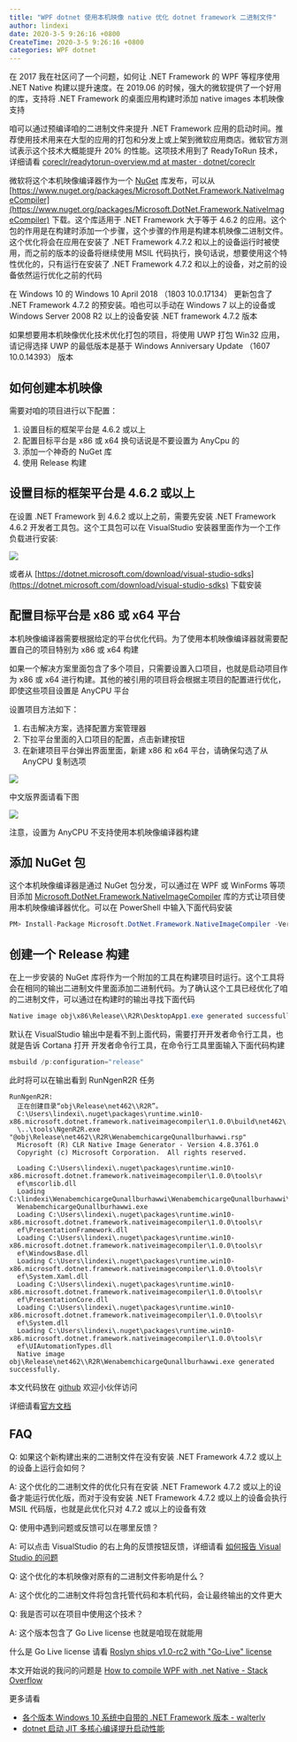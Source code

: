 ```yaml
---
title: "WPF dotnet 使用本机映像 native 优化 dotnet framework 二进制文件"
author: lindexi
date: 2020-3-5 9:26:16 +0800
CreateTime: 2020-3-5 9:26:16 +0800
categories: WPF dotnet
---
```


在 2017 我在社区问了一个问题，如何让 .NET Framework 的 WPF 等程序使用 .NET Native 构建以提升速度。在 2019.06 的时候，强大的微软提供了一个好用的库，支持将 .NET Framework 的桌面应用构建时添加 native images 本机映像支持

<!--more-->


<!-- 发布 -->

咱可以通过预编译咱的二进制文件来提升 .NET Framework 应用的启动时间。推荐使用技术用来在大型的应用的打包和分发上或上架到微软应用商店。微软官方测试表示这个技术大概能提升 20% 的性能。这项技术用到了 ReadyToRun 技术，详细请看 [coreclr/readytorun-overview.md at master · dotnet/coreclr](https://github.com/dotnet/coreclr/blob/master/Documentation/botr/readytorun-overview.md )

微软将这个本机映像编译器作为一个 [NuGet](https://www.nuget.org/packages/Microsoft.DotNet.Framework.NativeImageCompiler) 库发布，可以从 [https://www.nuget.org/packages/Microsoft.DotNet.Framework.NativeImageCompiler](https://www.nuget.org/packages/Microsoft.DotNet.Framework.NativeImageCompiler) 下载。这个库适用于 .NET Framework 大于等于 4.6.2 的应用。这个包的作用是在构建时添加一个步骤，这个步骤的作用是构建本机映像二进制文件。这个优化将会在应用在安装了 .NET Framework 4.7.2 和以上的设备运行时被使用，而之前的版本的设备将继续使用 MSIL 代码执行，换句话说，想要使用这个特性优化的，只有运行在安装了 .NET Framework 4.7.2 和以上的设备，对之前的设备依然运行优化之前的代码

在 Windows 10 的 Windows 10 April 2018 （1803 10.0.17134） 更新包含了 .NET Framework 4.7.2 的预安装。咱也可以手动在 Windows 7 以上的设备或 Windows Server 2008 R2 以上的设备安装 .NET framework 4.7.2 版本

如果想要用本机映像优化技术优化打包的项目，将使用 UWP 打包 Win32 应用，请记得选择 UWP 的最低版本是基于 Windows Anniversary Update （1607 10.0.14393） 版本

## 如何创建本机映像

需要对咱的项目进行以下配置：

1. 设置目标的框架平台是 4.6.2 或以上
2. 配置目标平台是 x86 或 x64 换句话说是不要设置为 AnyCpu 的
3. 添加一个神奇的 NuGet 库
4. 使用 Release 构建

## 设置目标的框架平台是 4.6.2 或以上

在设置 .NET Framework 到 4.6.2 或以上之前，需要先安装 .NET Framework 4.6.2 开发者工具包。这个工具包可以在 VisualStudio 安装器里面作为一个工作负载进行安装:

<!-- ![](image/WPF dotnet 使用本机映像 native 优化 dotnet framework 二进制文件/WPF dotnet 使用本机映像 native 优化 dotnet framework 二进制文件0.png) -->

![](http://image.acmx.xyz/lindexi%2F202022797159914.jpg)

<!-- 以上是[官方文档](https://docs.microsoft.com/zh-cn/windows/msix/desktop/desktop-to-uwp-r2r) 提供的图片，而最新的 VisualStudio 2019 的设置如下图 -->

<!-- ![](image/WPF dotnet 使用本机映像 native 优化 dotnet framework 二进制文件/WPF dotnet 使用本机映像 native 优化 dotnet framework 二进制文件1.png) -->

或者从 [https://dotnet.microsoft.com/download/visual-studio-sdks](https://dotnet.microsoft.com/download/visual-studio-sdks) 下载安装

## 配置目标平台是 x86 或 x64 平台

本机映像编译器需要根据给定的平台优化代码。为了使用本机映像编译器就需要配置自己的项目特别为 x86 或 x64 构建

如果一个解决方案里面包含了多个项目，只需要设置入口项目，也就是启动项目作为 x86 或 x64 进行构建。其他的被引用的项目将会根据主项目的配置进行优化，即使这些项目设置是 AnyCPU 平台

设置项目方法如下：

1. 右击解决方案，选择配置方案管理器
2. 下拉平台里面的入口项目的配置，点击新建按钮
3. 在新建项目平台弹出界面里面，新建 x86 和 x64 平台，请确保勾选了从 AnyCPU 复制选项

<!-- ![](image/WPF dotnet 使用本机映像 native 优化 dotnet framework 二进制文件/WPF dotnet 使用本机映像 native 优化 dotnet framework 二进制文件2.png) -->

![](http://image.acmx.xyz/lindexi%2F202022791799100.jpg)

中文版界面请看下图

<!-- ![](image/WPF dotnet 使用本机映像 native 优化 dotnet framework 二进制文件/WPF dotnet 使用本机映像 native 优化 dotnet framework 二进制文件3.png) -->

![](http://image.acmx.xyz/lindexi%2F2020227917576048.jpg)

注意，设置为 AnyCPU 不支持使用本机映像编译器构建

## 添加 NuGet 包

这个本机映像编译器是通过 NuGet 包分发，可以通过在 WPF 或 WinForms 等项目添加 [Microsoft.DotNet.Framework.NativeImageCompiler](https://www.nuget.org/packages/Microsoft.DotNet.Framework.NativeImageCompiler) 库的方式让项目使用本机映像编译器优化。可以在 PowerShell 中输入下面代码安装

```csharp
PM> Install-Package Microsoft.DotNet.Framework.NativeImageCompiler -Version 1.0.0
```

## 创建一个 Release 构建

在上一步安装的 NuGet 库将作为一个附加的工具在构建项目时运行。这个工具将会在相同的输出二进制文件里面添加二进制代码。为了确认这个工具已经优化了咱的二进制文件，可以通过在构建时的输出寻找下面代码

```csharp
Native image obj\x86\Release\\R2R\DesktopApp1.exe generated successfully.
```

默认在 VisualStudio 输出中是看不到上面代码，需要打开开发者命令行工具，也就是告诉 Cortana 打开 开发者命令行工具，在命令行工具里面输入下面代码构建

```csharp
msbuild /p:configuration="release"
```

此时将可以在输出看到 RunNgenR2R 任务

```
RunNgenR2R:
  正在创建目录“obj\Release\net462\\R2R”。
  C:\Users\lindexi\.nuget\packages\runtime.win10-x86.microsoft.dotnet.framework.nativeimagecompiler\1.0.0\build\net462\..
  \..\tools\NgenR2R.exe "@obj\Release\net462\\R2R\WenabemchicargeQunallburhawwi.rsp"
  Microsoft (R) CLR Native Image Generator - Version 4.8.3761.0
  Copyright (c) Microsoft Corporation.  All rights reserved.

  Loading C:\Users\lindexi\.nuget\packages\runtime.win10-x86.microsoft.dotnet.framework.nativeimagecompiler\1.0.0\tools\r
  ef\mscorlib.dll
  Loading C:\lindexi\WenabemchicargeQunallburhawwi\WenabemchicargeQunallburhawwi\obj\Release\net462\
  WenabemchicargeQunallburhawwi.exe
  Loading C:\Users\lindexi\.nuget\packages\runtime.win10-x86.microsoft.dotnet.framework.nativeimagecompiler\1.0.0\tools\r
  ef\PresentationFramework.dll
  Loading C:\Users\lindexi\.nuget\packages\runtime.win10-x86.microsoft.dotnet.framework.nativeimagecompiler\1.0.0\tools\r
  ef\WindowsBase.dll
  Loading C:\Users\lindexi\.nuget\packages\runtime.win10-x86.microsoft.dotnet.framework.nativeimagecompiler\1.0.0\tools\r
  ef\System.Xaml.dll
  Loading C:\Users\lindexi\.nuget\packages\runtime.win10-x86.microsoft.dotnet.framework.nativeimagecompiler\1.0.0\tools\r
  ef\PresentationCore.dll
  Loading C:\Users\lindexi\.nuget\packages\runtime.win10-x86.microsoft.dotnet.framework.nativeimagecompiler\1.0.0\tools\r
  ef\System.dll
  Loading C:\Users\lindexi\.nuget\packages\runtime.win10-x86.microsoft.dotnet.framework.nativeimagecompiler\1.0.0\tools\r
  ef\UIAutomationTypes.dll
  Native image obj\Release\net462\\R2R\WenabemchicargeQunallburhawwi.exe generated successfully.
```

本文代码放在 [github](https://github.com/lindexi/lindexi_gd/tree/af04ec5ddcb5643d4472b87645894ddebd30dc6f/WenabemchicargeQunallburhawwi) 欢迎小伙伴访问

详细请看[官方文档](https://docs.microsoft.com/zh-cn/windows/msix/desktop/desktop-to-uwp-r2r)

## FAQ

Q: 如果这个新构建出来的二进制文件在没有安装 .NET Framework 4.7.2 或以上的设备上运行会如何？

A: 这个优化的二进制文件的优化只有在安装 .NET Framework 4.7.2 或以上的设备才能运行优化版，而对于没有安装 .NET Framework 4.7.2 或以上的设备会执行 MSIL 代码版，也就是此优化只对 4.7.2 或以上的设备有效

Q: 使用中遇到问题或反馈可以在哪里反馈？

A: 可以点击 VisualStudio 的右上角的反馈按钮反馈，详细请看 [如何报告 Visual Studio 的问题](https://docs.microsoft.com/zh-cn/visualstudio/ide/how-to-report-a-problem-with-visual-studio?view=vs-2019 )

Q: 这个优化的本机映像对原有的二进制文件影响是什么？

A: 这个优化的二进制文件将包含托管代码和本机代码，会让最终输出的文件更大

Q: 我是否可以在项目中使用这个技术？

A: 这个版本包含了 Go Live license 也就是咱现在就能用

什么是 Go Live license 请看 [Roslyn ships v1.0-rc2 with "Go-Live" license](https://devblogs.microsoft.com/vbteam/roslyn-ships-v1-0-rc2-with-go-live-license/ )

本文开始说的我问的问题是 [How to compile WPF with .net Native - Stack Overflow](https://stackoverflow.com/questions/46801396/how-to-compile-wpf-with-net-native/60407052#60407052 )

更多请看 

- [各个版本 Windows 10 系统中自带的 .NET Framework 版本 - walterlv](https://blog.walterlv.com/post/embeded-dotnet-version-in-all-windows.html )
- [dotnet 启动 JIT 多核心编译提升启动性能](https://blog.lindexi.com/post/dotnet-%E5%90%AF%E5%8A%A8-JIT-%E5%A4%9A%E6%A0%B8%E5%BF%83%E7%BC%96%E8%AF%91%E6%8F%90%E5%8D%87%E5%90%AF%E5%8A%A8%E6%80%A7%E8%83%BD.html )
 
